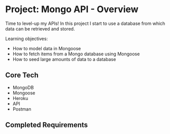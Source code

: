 # Project: Mongo API - Overview
Time to level-up my APIs! In this project I start to use a database from which data can be retrieved and stored.

Learning objectives:
- How to model data in Mongoose
- How to fetch items from a Mongo database using Mongoose
- How to seed large amounts of data to a database

<!-- ## Approach -->


## Core Tech
- MongoDB
- Mongoose
- Heroku
- API
- Postman


## Completed Requirements
<!-- 🔵  Blue Level -->
<!-- - Your API should be deployed to Heroku or similar hosting service. -->
<!-- - Your database should be deployed using mongo cloud or similar. -->
<!-- - Your API should have at least 2 routes. Try to push yourself to do more, though! -->
<!-- - A minimum of one endpoint to return a **collection** of results (array of elements) -->
<!-- - A minimum of one endpoint to return a **single** result (single element). -->
<!-- - Your API should make use of Mongoose models to model your data and use these models to fetch data from the database. -->
<!-- - Your API should be [RESTful](https://www.smashingmagazine.com/2018/01/understanding-using-rest-api/) -->


<!-- 🔴  Red Level (Intermediary Goals) -->
<!-- *The Red Level requirements from the previous project can be applied here as well.* -->

<!-- - If you are doing any sort of manipulation after retrieving the data from the database.  Try using mongoose to do these operations instead. -->
<!-- - Accept filters via query parameters to filter (via mongoose) the data you return from endpoints which return an array of data. -->


<!-- ⚫ Black Level (Advanced Goals) -->
<!-- *The Black Level requirements from the previous project can be applied here as well.* -->

<!-- - Try implementing 'pages' using `[.skip()](https://mongoosejs.com/docs/api.html#query_Query-skip)` and `[.limit()](https://mongoosejs.com/docs/api.html#query_Query-limit)` (instead of `.slice()`) to return only a selection of results from the array. You could then use a query parameter to allow the client to ask for the next 'page'. -->
<!-- - Try to create an endpoint that uses [mongoose's aggregate function](https://mongoosejs.com/docs/api/aggregate.html#aggregate_Aggregate) which allows you to use the [MongoDB aggregate pipeline](https://docs.mongodb.com/manual/core/aggregation-pipeline/). This is super-useful when doing more complex operations on database data, and a lot faster! -->


<!-- ## View it live -->
